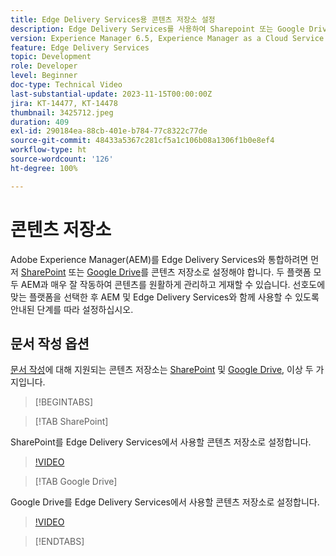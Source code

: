 ```yaml
---
title: Edge Delivery Services용 콘텐츠 저장소 설정
description: Edge Delivery Services를 사용하여 Sharepoint 또는 Google Drive 설정
version: Experience Manager 6.5, Experience Manager as a Cloud Service
feature: Edge Delivery Services
topic: Development
role: Developer
level: Beginner
doc-type: Technical Video
last-substantial-update: 2023-11-15T00:00:00Z
jira: KT-14477, KT-14478
thumbnail: 3425712.jpeg
duration: 409
exl-id: 290184ea-88cb-401e-b784-77c8322c77de
source-git-commit: 48433a5367c281cf5a1c106b08a1306f1b0e8ef4
workflow-type: ht
source-wordcount: '126'
ht-degree: 100%

---
```


# 콘텐츠 저장소

Adobe Experience Manager(AEM)를 Edge Delivery Services와 통합하려면 먼저 [SharePoint](#sharepoint) 또는 [Google Drive](#google-drive)를 콘텐츠 저장소로 설정해야 합니다. 두 플랫폼 모두 AEM과 매우 잘 작동하여 콘텐츠를 원활하게 관리하고 게재할 수 있습니다. 선호도에 맞는 플랫폼을 선택한 후 AEM 및 Edge Delivery Services와 함께 사용할 수 있도록 안내된 단계를 따라 설정하십시오.

## 문서 작성 옵션

[문서 작성](../../document-authoring/set-up.md)에 대해 지원되는 콘텐츠 저장소는 [SharePoint](#sharepoint) 및 [Google Drive](#google-drive), 이상 두 가지입니다.

>[!BEGINTABS]

>[!TAB SharePoint]

SharePoint를 Edge Delivery Services에서 사용할 콘텐츠 저장소로 설정합니다.

>[!VIDEO](https://video.tv.adobe.com/v/3446035/?learn=on&captions=kor)

>[!TAB Google Drive]

Google Drive를 Edge Delivery Services에서 사용할 콘텐츠 저장소로 설정합니다.

>[!VIDEO](https://video.tv.adobe.com/v/3434727/?learn=on&captions=kor)

>[!ENDTABS]
